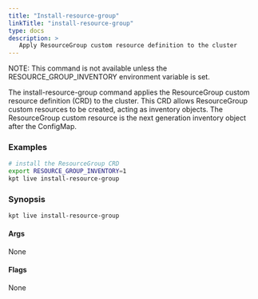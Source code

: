 ```yaml
---
title: "Install-resource-group"
linkTitle: "install-resource-group"
type: docs
description: >
   Apply ResourceGroup custom resource definition to the cluster
---
```

<!--mdtogo:Short
    Apply ResourceGroup custom resource definition to the cluster
-->

NOTE: This command is not available unless the RESOURCE_GROUP_INVENTORY
environment variable is set.

The install-resource-group command applies the ResourceGroup
custom resource definition (CRD) to the cluster. This CRD allows
ResourceGroup custom resources to be created, acting as inventory
objects. The ResourceGroup custom resource is the next generation
inventory object after the ConfigMap.

### Examples
<!--mdtogo:Examples-->
```sh
# install the ResourceGroup CRD
export RESOURCE_GROUP_INVENTORY=1
kpt live install-resource-group
```
<!--mdtogo-->

### Synopsis
<!--mdtogo:Long-->
```
kpt live install-resource-group
```

#### Args

None

#### Flags

None

<!--mdtogo-->
